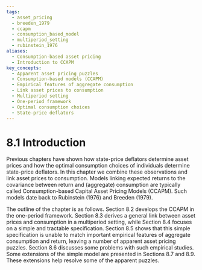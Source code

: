 ```yaml
---
tags:
  - asset_pricing
  - breeden_1979
  - ccapm
  - consumption_based_model
  - multiperiod_setting
  - rubinstein_1976
aliases:
  - Consumption-based asset pricing
  - Introduction to CCAPM
key_concepts:
  - Apparent asset pricing puzzles
  - Consumption-based models (CCAPM)
  - Empirical features of aggregate consumption
  - Link asset prices to consumption
  - Multiperiod setting
  - One-period framework
  - Optimal consumption choices
  - State-price deflators
---
```


# 8.1 Introduction  

Previous chapters have shown how state-price deflators determine asset prices and how the optimal consumption choices of individuals determine state-price deflators. In this chapter we combine these observations and link asset prices to consumption. Models linking expected returns to the covariance between return and (aggregate) consumption are typically called Consumption-based Capital Asset Pricing Models (CCAPM). Such models date back to Rubinstein (1976) and Breeden (1979).  

The outline of the chapter is as follows. Section 8.2 develops the CCAPM in the one-period framework. Section 8.3 derives a general link between asset prices and consumption in a multiperiod setting, while Section 8.4 focuses on a simple and tractable specification. Section 8.5 shows that this simple specification is unable to match important empirical features of aggregate consumption and return, leaving a number of apparent asset pricing puzzles. Section 8.6 discusses some problems with such empirical studies. Some extensions of the simple model are presented in Sections 8.7 and 8.9. These extensions help resolve some of the apparent puzzles.  

